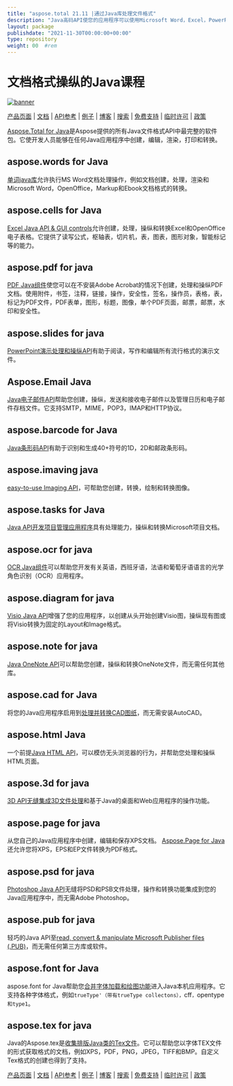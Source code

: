 ```yaml
---
title: "aspose.total 21.11 |通过Java库处理文件格式" 
description: "Java高码API使您的应用程序可以使用Microsoft Word，Excel，PowerPoint，Outlook，OneNote，3D，CAD，PDF，PDF，GIS，GIS，电子邮件，电子邮件，HTML等的文件格式。" 
layout: package
publishdate: "2021-11-30T00:00:00+00:00"
type: repository
weight: 00	#rem
---
```


# 文档格式操纵的Java课程

[![banner](../aspose_total-for-java-banner.png)](./)

[产品页面](https://products.aspose.com/total/java/) | [文档](https://docs.aspose.com/total/java/) | [API参考](https://apireference.aspose.com/) | [例子](http://aspose.github.io) | [博客](https://blog.aspose.com/category/total/) | [搜索](https://search.aspose.com/) | [免费支持](https://forum.aspose.com/) | [临时许可](https://purchase.aspose.com/temporary-license) | [政策](https://purchase.aspose.com/policies)

[Aspose.Total for Java](https://docs.aspose.com/total/java/)是Aspose提供的所有Java文件格式API中最完整的软件包。它使开发人员能够在任何Java应用程序中创建，编辑，渲染，打印和转换。

## aspose.words for Java

[单词java库](https://products.aspose.com/words/java/)允许执行MS Word文档处理操作，例如文档创建，处理，渲染和Microsoft Word，OpenOffice，Markup和Ebook文档格式的转换。

## aspose.cells for Java

[Excel Java API & GUI controls](https://products.aspose.com/cells/java/)允许创建，处理，操纵和转换Excel和OpenOffice电子表格。它提供了读写公式，枢轴表，切片机，表，图表，图形对象，智能标记等的能力。

## aspose.pdf for java

[PDF Java组件](https://products.aspose.com/pdf/java/)使您可以在不安装Adobe Acrobat的情况下创建，处理和操纵PDF文档。使用附件，书签，注释，链接，操作，安全性，签名，操作员，表格，表，标记为PDF文件，PDF表单，图形，标题，图像，单个PDF页面，邮票，邮票，水印和安全性。

## aspose.slides for java

[PowerPoint演示处理和操纵API](https://products.aspose.com/slides/java/)有助于阅读，写作和编辑所有流行格式的演示文件。

## Aspose.Email Java

[Java电子邮件API](https://products.aspose.com/email/java/)帮助您创建，操纵，发送和接收电子邮件以及管理日历和电子邮件存档文件。它支持SMTP，MIME，POP3，IMAP和HTTP协议。

## aspose.barcode for Java

[Java条形码API](https://products.aspose.com/barcode/java/)有助于识别和生成40+符号的1D，2D和邮政条形码。

## aspose.imaving java

[easy-to-use Imaging API](https://products.aspose.com/imaging/java/)，可帮助您创建，转换，绘制和转换图像。

## aspose.tasks for Java

[Java API开发项目管理应用程序](https://products.aspose.com/tasks/java/)具有处理能力，操纵和转换Microsoft项目文档。

## aspose.ocr for java

[OCR Java组件](https://products.aspose.com/ocr/java/)可以帮助您开发有关英语，西班牙语，法语和葡萄牙语语言的光学角色识别（OCR）应用程序。

## aspose.diagram for java

[Visio Java API](https://products.aspose.com/diagram/java/)增强了您的应用程序，以创建从头开始创建Visio图，操纵现有图或将Visio转换为固定的Layout和Image格式。

## aspose.note for java

[Java OneNote API](https://products.aspose.com/note/java/)可以帮助您创建，操纵和转换OneNote文件，而无需任何其他库。

## aspose.cad for Java

将您的Java应用程序启用到[处理并转换CAD图纸](https://products.aspose.com/cad/java/)，而无需安装AutoCAD。

## aspose.html Java

一个前提[Java HTML API](https://products.aspose.com/html/java/)，可以模仿无头浏览器的行为，并帮助您处理和操纵HTML页面。

## aspose.3d for java

[3D API无缝集成3D文件处理](https://products.aspose.com/3d/java/)和基于Java的桌面和Web应用程序的操作功能。

## aspose.page for java

从您自己的Java应用程序中创建，编辑和保存XPS文档。 [Aspose.Page for Java](https://products.aspose.com/page/java/)还允许您将XPS，EPS和EP文件转换为PDF格式。

## aspose.psd for java

[Photoshop Java API](https://products.aspose.com/psd/java/)无缝将PSD和PSB文件处理，操作和转换功能集成到您的Java应用程序中，而无需Adobe Photoshop。

## aspose.pub for java

轻巧的Java API至[read, convert & manipulate Microsoft Publisher files (.PUB)](https://products.aspose.com/pub/java/)，而无需任何第三方库或软件。

## aspose.font for Java

aspose.font for Java帮助您[合并字体加载和绘图功能](https://products.aspose.com/font/java/)进入Java本机应用程序。它支持各种字体格式，例如`trueType'（带有trueType collectons），`cff`，`opentype`和type1`。

## aspose.tex for java

Java的Aspose.tex是[收集排版Java类的Tex文件](https://products.aspose.com/tex/java/)。它可以帮助您以字体TEX文件的形式获取格式的文档，例如XPS，PDF，PNG，JPEG，TIFF和BMP。自定义Tex格式的创建也得到了支持。

[产品页面](https://products.aspose.com/total/java/) | [文档](https://docs.aspose.com/total/java/) | [API参考](https://apireference.aspose.com/) | [例子](http://aspose.github.io) | [博客](https://blog.aspose.com/category/total/) | [搜索](https://search.aspose.com/) | [免费支持](https://forum.aspose.com/) | [临时许可](https://purchase.aspose.com/temporary-license) | [政策](https://purchase.aspose.com/policies)
